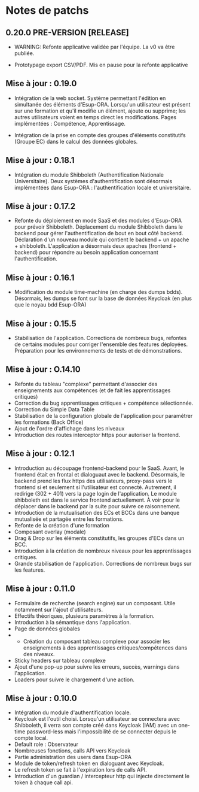 # Notes de patchs

## 0.20.0 PRE-VERSION [RELEASE]

- WARNING: Refonte applicative validée par l'équipe. La v0 va être publiée.

- Prototypage export CSV/PDF. Mis en pause pour la refonte applicative 

## Mise à jour : 0.19.0

- Intégration de la web socket. Système permettant l'édition en simultanée des éléments d'Esup-ORA. Lorsqu'un utilisateur est présent sur une formation et qu'il modifie un élément, ajoute ou supprime; les autres utilisateurs voient en temps direct les modifications. Pages implémentées : Compétence, Apprentissage.

- Intégration de la prise en compte des groupes d'éléments constitutifs (Groupe EC) dans le calcul des données globales.

## Mise à jour : 0.18.1

- Intégration du module Shibboleth (Authentification Nationale Universitaire). Deux systèmes d'authentification sont désormais implémentées dans Esup-ORA : l'authentification locale et universitaire. 

## Mise à jour : 0.17.2

- Refonte du déploiement en mode SaaS et des modules d'Esup-ORA pour prévoir Shibboleth. Déplacement du module Shibboleth dans le backend pour gérer l'authentification de bout en bout côté backend.
Déclaration d'un nouveau module qui contient le backend + un apache + shibboleth.
L'application a désormais deux apaches (frontend + backend) pour répondre au besoin application concernant l'authentification.


## Mise à jour : 0.16.1

- Modification du module time-machine (en charge des dumps bdds). Désormais, les dumps se font sur la base de données Keycloak (en plus que le noyau bdd Esup-ORA)


## Mise à jour : 0.15.5

- Stabilisation de l'application. Corrections de nombreux bugs, refontes de certains modules pour corriger l'ensemble des features déployées. Préparation pour les environnements de tests et de démonstrations.

## Mise à jour : O.14.10

- Refonte du tableau "complexe" permettant d'associer des enseignements aux compétences (et de fait les apprentissages critiques)
- Correction du bug apprentissages critiques + compétence sélectionnée.
- Correction du Simple Data Table
- Stabilisation de la configuration globale de l'application pour paramétrer les formations (Back Office)
- Ajout de l'ordre d'affichage dans les niveaux
- Introduction des routes interceptor https pour autoriser la frontend.
## Mise à jour : 0.12.1
- Introduction au découpage frontend-backend pour le SaaS. Avant, le frontend était en frontal et dialoguaut avec le backend. 
Désormais, le backend prend les flux https des utilisateurs, proxy-pass vers le frontend si et seulement si l'utilisateur est connecté.
Autrement, il redirige (302 + 401) vers la page login de l'application.
Le module shibboleth est dans le service frontend actuellement.
À voir pour le déplacer dans le backend par la suite pour suivre ce raisonnement.
- Introduction de la mutualisation des ECs et BCCs dans une banque mutualisée et partagée entre les formations.
- Refonte de la création d'une formation
- Composant overlay (modale)
- Drag & Drop sur les éléments constitutifs, les groupes d'ECs dans un BCC.
- Introduction à la création de nombreux niveaux pour les apprentissages critiques.
 - Grande stabilisation de l'application. Corrections de nombreux bugs sur les features.
## Mise à jour : 0.11.0

- Formulaire de recherche (search engine) sur un composant. Utile notamment sur l'ajout d'utilisateurs.
- Effectifs théoriques, plusieurs paramètres à la formation.
- Introduction à la sémantique dans l'application.
- Page de données globales
- - Création du composant tableau complexe pour associer les enseignements à des apprentissages critiques/compétences dans des niveaux.
- Sticky headers sur tableau complexe
- Ajout d'une pop-up pour suivre les erreurs, succès, warnings dans l'application.
- Loaders pour suivre le chargement d'une action.
## Mise à jour : 0.10.0

- Intégration du module d'authentification locale.
- Keycloak est l'outil choisi. Lorsqu'un utilisateur se connectera avec Shibboleth, il verra son compte créé dans Keycloak (IAM) avec un one-time password-less mais l'impossibilité de se connecter depuis le compte local.
- Default role : Observateur
- Nombreuses fonctions, calls API vers Keycloak
- Partie administration des users dans Esup-ORA
- Module de token/refresh token en dialoguant avec Keycloak.
- Le refresh token se fait à l'expiration lors de calls API.
- Introduction d'un guardian / intercepteur http qui injecte directement le token à chaque call api.
